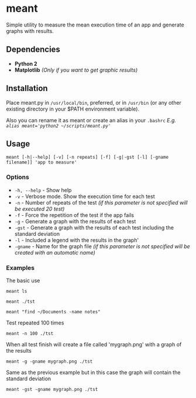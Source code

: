 meant
=====

Simple utility to measure the mean execution time of an app and generate graphs 
with results.


Dependencies
------------
  * **Python 2**
  * **Matplotlib** *(Only if you want to get graphic results)*


Installation
------------
Place meant.py in `/usr/local/bin`, preferred, or in `/usr/bin` (or any other 
existing directory in your $PATH environment variable).

Also you can rename it as meant or create an alias in your `.bashrc` *E.g. 
`alias meant='python2 ~/scripts/meant.py'`*


Usage
-----

    meant [-h|--help] [-v] [-n repeats] [-f] [-g|-gst [-l] [-gname filename]] 'app to measure'


### Options
  * `-h, --help` - Show help
  * `-v` - Verbose mode. Show the execution time for each test
  * `-n` - Number of repeats of the test *(if this parameter is not specified 
will be executed 20 test)*
  * `-f` - Force the repetition of the test if the app fails
  * `-g` - Generate a graph with the results of each test
  * `-gst` - Generate a graph with the results of each test including the 
standard deviation
  * `-l` - Included a legend with the results in the graph'
  * `-gname` - Name for the graph file *(if this parameter is not specified will
be created with an automatic name)*

### Examples

The basic use

    meant ls

    meant ./tst

    meant "find ~/Documents -name notes"

Test repeated 100 times

    meant -n 100 ./tst

When all test finish will create a file called 'mygraph.png' with a graph of the 
results

    meant -g -gname mygraph.png ./tst

Same as the previous example but in this case the graph will contain the 
standard deviation

    meant -gst -gname mygraph.png ./tst

